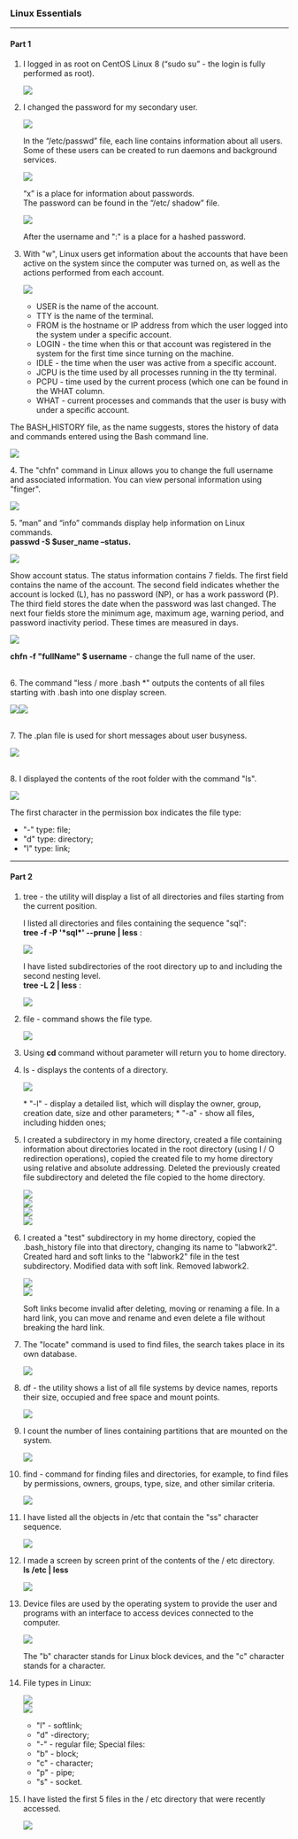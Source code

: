  ### Linux Essentials

---------
#### Part 1
1. I logged in as root on CentOS Linux 8 (“sudo su” - the login is fully performed as root).
   <p><img src='images/5.1_1.png'></p>
2. I changed the password for my secondary user.
   <p><img src='images/5.1_2.png'></p>
   In the “/etc/passwd” file, each line contains information about all users. Some of these users can be created to run daemons and background services.
   <p><img src='images/5.1_2.3.png'></p>
    “x” is a place for information about passwords.
    <br>
    The password can be found in the “/etc/ shadow” file. 
   <p><img src='images/5.1_2.4.png'></p>
   After the username and ":" is a place for a hashed password.
3. With "w", Linux users get information about the accounts that have been active on the system since the computer was turned on, as well as the actions performed from each account.
   <p><img src='images/5.1_3.png'></p>
   
   * USER is the name of the account.
   * TTY is the name of the terminal.
   * FROM is the hostname or IP address from which the user logged into the system under a specific account.
   * LOGIN - the time when this or that account was registered in the system for the first time since turning on the machine.
   * IDLE - the time when the user was active from a specific account.
   * JCPU is the time used by all processes running in the tty terminal.
   * PCPU - time used by the current process (which one can be found in the WHAT column.
   * WHAT - current processes and commands that the user is busy with under a specific account.
  
  The BASH_HISTORY file, as the name suggests, stores the history of data and commands entered using the Bash command line.
    <p><img src='images/5.1_3.1.png'></p>
4. The "chfn" command in Linux allows you to change the full username and associated information. You can view personal information using "finger".
   <p><img src='images/5.1_4.png'></p>
5. ”man” and “info” commands display help information on Linux commands.
   <br><b>passwd -S $user_name –status.</b>
   <p><img src='images/5.1_5.png'></p>
   Show account status. The status information contains 7 fields. The first field contains the name of the account. The second field indicates whether the account is locked (L), has no password (NP), or has a work password (P). The third field stores the date when the password was last changed. The next four fields store the minimum age, maximum age, warning period, and password inactivity period. These times are measured in days.
   <p><img src='images/5.1_5.1.png'></p>
   <b>chfn -f "fullName" $ ​​username</b> - change the full name of the user.
   
<br> 6. The command "less / more .bash *" outputs the contents of all files starting with .bash into one display screen.
   <p><img src='images/5.1_6.png'><img  src='images/5.1_6.1.png'></p>

<br>7.  The .plan file is used for short messages about user busyness.
    <p><img  src='images/5.1_7.png'></p>

<br>8. I displayed the contents of the root folder with the command "ls".
   <p><img  src='images/5.1_8.png'></p>
    The first character in the permission box indicates the file type:
   
   * "-" type: file;
   * "d" type: directory;
   * "l" type: link;

---------
#### Part 2

1. tree - the utility will display a list of all directories and files starting from the current position.

   I listed all directories and files containing the sequence "sql": 
   <br><b>tree -f -P '\*sql\*' --prune | less</b> :
   <p><img  src='images2/1.1.png'></p>
   I have listed subdirectories of the root directory up to and including the second nesting level.
   <br><b> tree -L 2 | less</b> :
   <p><img  src='images2/1.2.png'></p>
2. file - command shows the file type.
   <p><img  src='images2/2.png'></p>
3. Using <b>cd</b> command without parameter will return you to home directory.
4. ls - displays the contents of a directory.
   <p><img  src='images2/4.png'></p>
   * "-l" - display a detailed list, which will display the owner, group, creation date, size and other parameters;
   * "-a" - show all files, including hidden ones;
5. I created a subdirectory in my home directory, created a file containing information about directories located in the root directory (using I / O redirection operations), copied the created file to my home directory using relative and absolute addressing. Deleted the previously created file subdirectory and deleted the file copied to the home directory.
    <p><img  src='images2/5.png'><br><img  src='images2/5.1.png'><br><img  src='images2/5.2.png'><br><img  src='images2/5.3.png'></p>
6. I created a "test" subdirectory in my home directory, copied the .bash_history file into that directory, changing its name to "labwork2". Created hard and soft links to the "labwork2" file in the test subdirectory. Modified data with soft link. Removed labwork2.
   <p><img  src='images2/6.png'><br><img  src='images2/6.1.png'></p>
   Soft links become invalid after deleting, moving or renaming a file. In a hard link, you can move and rename and even delete a file without breaking the hard link.
7. The "locate" command is used to find files, the search takes place in its own database.
   <p><img  src='images2/7.png'></p>
8. df - the utility shows a list of all file systems by device names, reports their size, occupied and free space and mount points.
   <p><img  src='images2/8.png'></p>
9. I count the number of lines containing partitions that are mounted on the system.
    <p><img  src='images2/9.png'></p>
10. find - command for finding files and directories, for example, to find files by permissions, owners, groups, type, size, and other similar criteria.
    <p><img  src='images2/10.png'></p>
11. I have listed all the objects in /etc that contain the "ss" character sequence.
    <p><img  src='images2/11.png'></p>
12. I made a screen by screen print of the contents of the / etc directory.
    <br><b>ls /etc | less</b>
    <p><img  src='images2/12.png'></p>
13. Device files are used by the operating system to provide the user and programs with an interface to access devices connected to the computer.
    <p><img  src='images2/13.png'></p>
    The "b" character stands for Linux block devices, and the "c" character stands for a character.
14. File types in Linux:
    <p><img src='images2/14.png'><br><img  src='images2/14.1.png'></p>
    
    * "l" - softlink;
    * "d" -directory;
    * "-" - regular file;
    Special files:
    * "b" - block;
    * "c" - character;
    * "p" - pipe;
    * "s" - socket.
15. I have listed the first 5 files in the / etc directory that were recently accessed.
    <p><img  src='images2/15.png'></p>